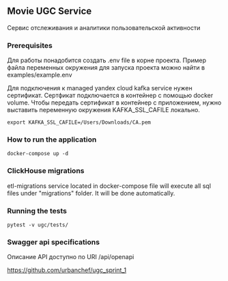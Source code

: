 ## Movie UGC Service

Сервис отслеживания и аналитики пользовательской активности

### Prerequisites

Для работы понадобится создать .env file в корне проекта.
Пример файла переменных окружения для запуска проекта можно найти в examples/example.env

Для подключения к managed yandex cloud kafka service нужен сертификат.
Сертфикат подключается в контейнер с помощью docker volume.
Чтобы передать сертификат в контейнер с приложением, нужно выставить переменную окружения KAFKA_SSL_CAFILE локально. 

```shell
export KAFKA_SSL_CAFILE=/Users/Downloads/CA.pem
```

### How to run the application

```
docker-compose up -d 
```

### ClickHouse migrations

etl-migrations service located in docker-compose file will execute all sql files
under "migrations" folder. It will be done automatically.

### Running the tests

```
pytest -v ugc/tests/
```

### Swagger api specifications

Описание API доступно по URI /api/openapi


https://github.com/urbanchef/ugc_sprint_1
